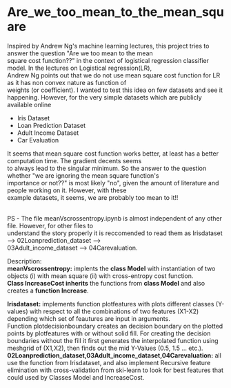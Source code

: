 # Are_we_too_mean_to_the_mean_square <br>
Inspired by Andrew Ng's machine learning lectures, this project tries to answer the question "Are we too mean to the mean<br> square cost function??" in the context of logistical regression classifier model. In the lectures on Logistical regression(LR), <br>
Andrew Ng points out that we do not use mean square cost function for LR as it has non convex nature as function of <br>
weights (or coefficient). I wanted to test this idea on few datasets and see it happening. However, for the very simple datasets which are publicly available online
- Iris Dataset<br>
- Loan Prediction Dataset<br>
- Adult Income Dataset<br>
- Car Evaluation

It seems that mean square cost function works better, at least has a better computation time. The gradient decents seems <br>
to always lead to the singular minimum. So the answer to the question whether "we are ignoring the mean square function's <br>
importance or not??" is most likely "no", given the amount of literature and people working on it. However, with these <br>
example datasets, it seems, we are probably too mean to it!!<br> <br>

PS - The file meanVscrossentropy.ipynb is almost independent of any other file. However, for other files to <br> understand the story properly it is reccomended to read them as Irisdataset --> 02Loanprediction_dataset --> <br>
03Adult_income_dataset --> 04Carevaluation.

Description:<br>
**meanVscrossentropy:** implents the **class Model** with instantiation of two objects (i) with mean square (ii) with cross-entropy cost function.<br>
**Class IncreaseCost inherits** the functions from **class Model** and also creates a **function Increase**.<br>

**Irisdataset:** implements function plotfeatures with plots different classes (Y-values) with respect to all the combinations of two features (X1-X2) depending which set of feautures are input in arguments. <br>
Function plotdecisionboundary creates an decision boundary on the plotted points by plotfeatures with or without solid fill. For creating the decision boundaries without the fill it first generates the interpolated function using meshgrid of (X1,X2), then finds out the mid Y-Values (0.5, 1.5 ... etc.). <br>
**02Loanprediction_dataset,03Adult_income_dataset,04Carevaluation:** all use the function from Irisdataset, and also implement Recursive feature elimination with cross-validation from ski-learn to look for best features that could used by Classes Model and IncreaseCost.
